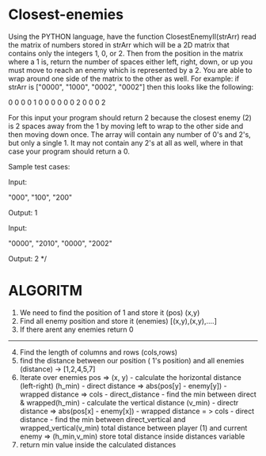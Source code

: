 # Closest-enemies

Using the PYTHON language, have the function ClosestEnemyII(strArr) read the matrix
of numbers stored in strArr which will be a 2D matrix that contains only the
integers 1, 0, or 2. Then from the position in the matrix where a 1 is, return
the number of spaces either left, right, down, or up you must move to reach an
enemy which is represented by a 2. You are able to wrap around one side of the
matrix to the other as well. For example: if strArr is ["0000", "1000", "0002",
"0002"] then this looks like the following:

0 0 0 0
1 0 0 0
0 0 0 2
0 0 0 2

For this input your program should return 2 because the closest enemy (2) is 2
spaces away from the 1 by moving left to wrap to the other side and then moving
down once. The array will contain any number of 0's and 2's, but only a
single 1. It may not contain any 2's at all as well, where in that case your
program should return a 0.

Sample test cases:

Input:

"000",
"100",
"200"

Output: 1

Input: 

 "0000", 
 "2010",
 "0000", 
 "2002"

Output: 2
*/



# ALGORITM

1. We need to find the position of 1 and store it (pos) (x,y)
2. Find all enemy position and store it (enemies) [(x,y),(x,y),....]
3. If there arent any enemies return 0

--------------------------------------------------------------------------------------------

4. Find the length of columns and rows (cols,rows)
5. find the distance between our position ( 1's position) and all enemies
   (distance) -> [1,2,4,5,7]
6. Iterate over enemies pos => (x, y)
        - calculate the horizontal distance (left-right) (h_min)
            - direct distance => abs(pos[y] - enemy[y])
            - wrapped distance  => cols - direct_distance
            - find the min between direct & wrapped(h_min)
        - calculate the vertical distance (v_min)
             - directr distance => abs(pos[x] - enemy[x])
             - wrapped distance = > cols - direct distance
             - find the min between direct_vertical and wrapped_vertical(v_min)
        total distance between player (1) and current enemy => (h_min,v_min)
        store total distance inside distances variable
7. return min value inside the calculated distances